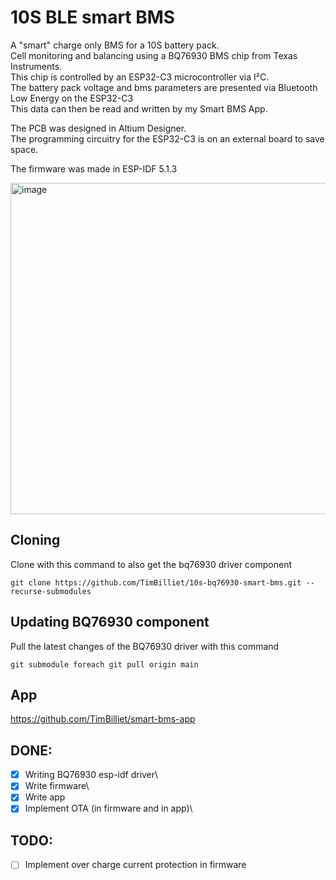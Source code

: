 # 10S BLE smart BMS
A "smart" charge only BMS for a 10S battery pack.\
Cell monitoring and balancing using a BQ76930 BMS chip from Texas Instruments.\
This chip is controlled by an ESP32-C3 microcontroller via I²C.\
The battery pack voltage and bms parameters are presented via Bluetooth Low Energy on the ESP32-C3\
This data can then be read and written by my Smart BMS App.

The PCB was designed in Altium Designer.\
The programming circuitry for the ESP32-C3 is on an external board to save space.

The firmware was made in ESP-IDF 5.1.3

<img width="1062" height="530" alt="image" src="https://github.com/user-attachments/assets/508994c3-5ff3-4a01-b2df-e24be5f06039" />

## Cloning
Clone with this command to also get the bq76930 driver component
```
git clone https://github.com/TimBilliet/10s-bq76930-smart-bms.git --recurse-submodules
```
## Updating BQ76930 component
Pull the latest changes of the BQ76930 driver with this command
```
git submodule foreach git pull origin main
```
## App
https://github.com/TimBilliet/smart-bms-app

## DONE:
- [x] Writing BQ76930 esp-idf driver\
- [x] Write firmware\
- [x] Write app
- [x] Implement OTA (in firmware and in app)\

## TODO:
- [ ] Implement over charge current protection in firmware 


